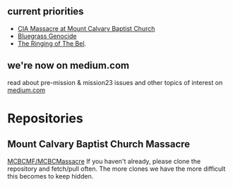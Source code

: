 
## current priorities
* [CIA Massacre at Mount Calvary Baptist Church](https://github.com/mission23/mission23/wiki/The-CIA-Massacre-of-Mount-Calvary-Baptist-Church) 
* [Bluegrass Genocide](https://github.com/mission23/mission23/wiki/The-Bluegrass-Genocide)
* [The Ringing of The Bel](https://github.com/Mission23/mission23/wiki/The-Ringing-Of-The-Bell).

## we're now on medium.com
read about pre-mission & mission23 issues and other topics of interest on [medium.com](https://medium.com/@micahthemf)

# Repositories 
## Mount Calvary Baptist Church Massacre
[MCBCMF/MCBCMassacre](https://github.com/MCBCMF/MCBCMassacre) 
If you haven't already, please clone the repository and fetch/pull often. The more clones we have the more difficult this becomes to keep hidden. 

